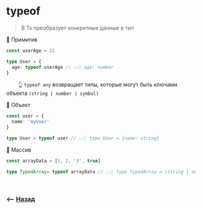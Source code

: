 # typeof
> В Ts преобразует конкретные данные в тип

🔹 Примитив
```typescript
const userAge = 22

type User = {
  age: typeof userAge // 👉🏼 age: number
}
```   
&emsp;&emsp; 👆 `typeof any` возвращает типы, которые могут быть ключами объекта `(string | number | symbol)`    
   

🔹 Объект      
```typescript
const user = {
  name: 'myUser'
}

type User = typeof user // 👉🏼 type User = {name: string}
```

🔹 Массив      
```typescript
const arrayData = [1, 2, '3', true]

type TypedArray= typeof arrayData // 👉🏼 type TypedArray = (string | number | boolean)[]
```

<br>

### ⟵ **<a href="../../readme.md">Назад</a>**